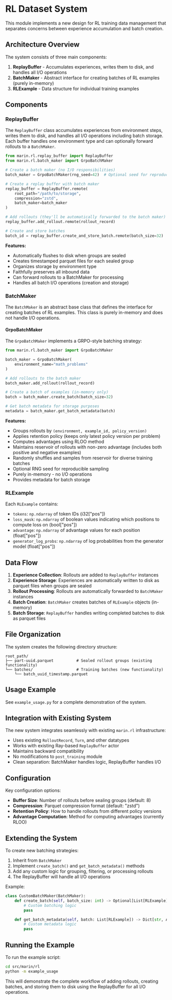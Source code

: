 # RL Dataset System

This module implements a new design for RL training data management that separates concerns between experience accumulation and batch creation.

## Architecture Overview

The system consists of three main components:

1. **ReplayBuffer** - Accumulates experiences, writes them to disk, and handles all I/O operations
2. **BatchMaker** - Abstract interface for creating batches of RL examples (purely in-memory)
3. **RLExample** - Data structure for individual training examples

## Components

### ReplayBuffer

The `ReplayBuffer` class accumulates experiences from environment steps, writes them to disk, and handles all I/O operations including batch storage. Each buffer handles one environment type and can optionally forward rollouts to a `BatchMaker`.

```python
from marin.rl.replay_buffer import ReplayBuffer
from marin.rl.batch_maker import GrpoBatchMaker

# Create a batch maker (no I/O responsibilities)
batch_maker = GrpoBatchMaker(rng_seed=42)  # Optional seed for reproducible sampling

# Create a replay buffer with batch maker
replay_buffer = ReplayBuffer.remote(
    root_path="/path/to/storage",
    compression="zstd",
    batch_maker=batch_maker
)

# Add rollouts (they'll be automatically forwarded to the batch maker)
replay_buffer.add_rollout.remote(rollout_record)

# Create and store batches
batch_id = replay_buffer.create_and_store_batch.remote(batch_size=32)
```

**Features:**
- Automatically flushes to disk when groups are sealed
- Creates timestamped parquet files for each sealed group
- Organizes storage by environment type
- Faithfully preserves all inbound data
- Can forward rollouts to a BatchMaker for processing
- Handles all batch I/O operations (creation and storage)

### BatchMaker

The `BatchMaker` is an abstract base class that defines the interface for creating batches of RL examples. This class is purely in-memory and does not handle I/O operations.

#### GrpoBatchMaker

The `GrpoBatchMaker` implements a GRPO-style batching strategy:

```python
from marin.rl.batch_maker import GrpoBatchMaker

batch_maker = GrpoBatchMaker(
    environment_name="math_problems"
)

# Add rollouts to the batch maker
batch_maker.add_rollout(rollout_record)

# Create a batch of examples (in-memory only)
batch = batch_maker.create_batch(batch_size=32)

# Get batch metadata for storage purposes
metadata = batch_maker.get_batch_metadata(batch)
```

**Features:**
- Groups rollouts by `(environment, example_id, policy_version)`
- Applies retention policy (keeps only latest policy version per problem)
- Computes advantages using RLOO method
- Maintains reservoir of rollouts with non-zero advantage (includes both positive and negative examples)
- Randomly shuffles and samples from reservoir for diverse training batches
- Optional RNG seed for reproducible sampling
- Purely in-memory - no I/O operations
- Provides metadata for batch storage

### RLExample

Each `RLExample` contains:

- `tokens`: `np.ndarray` of token IDs (i32["pos"])
- `loss_mask`: `np.ndarray` of boolean values indicating which positions to compute loss on (bool["pos"])
- `advantage`: `np.ndarray` of advantage values for each position (float["pos"])
- `generator_log_probs`: `np.ndarray` of log probabilities from the generator model (float["pos"])

## Data Flow

1. **Experience Collection**: Rollouts are added to `ReplayBuffer` instances
2. **Experience Storage**: Experiences are automatically written to disk as parquet files when groups are sealed
3. **Rollout Processing**: Rollouts are automatically forwarded to `BatchMaker` instances
4. **Batch Creation**: `BatchMaker` creates batches of `RLExample` objects (in-memory)
5. **Batch Storage**: `ReplayBuffer` handles writing completed batches to disk as parquet files

## File Organization

The system creates the following directory structure:

```
root_path/
├── part-uuid.parquet          # Sealed rollout groups (existing functionality)
└── batches/                   # Training batches (new functionality)
    └── batch_uuid_timestamp.parquet
```

## Usage Example

See `example_usage.py` for a complete demonstration of the system.

## Integration with Existing System

The new system integrates seamlessly with existing `marin.rl` infrastructure:

- Uses existing `RolloutRecord`, `Turn`, and other datatypes
- Works with existing Ray-based `ReplayBuffer` actor
- Maintains backward compatibility
- No modifications to `post_training` module
- Clean separation: BatchMaker handles logic, ReplayBuffer handles I/O

## Configuration

Key configuration options:

- **Buffer Size**: Number of rollouts before sealing groups (default: 8)
- **Compression**: Parquet compression format (default: "zstd")
- **Retention Policy**: How to handle rollouts from different policy versions
- **Advantage Computation**: Method for computing advantages (currently RLOO)

## Extending the System

To create new batching strategies:

1. Inherit from `BatchMaker`
2. Implement `create_batch()` and `get_batch_metadata()` methods
3. Add any custom logic for grouping, filtering, or processing rollouts
4. The ReplayBuffer will handle all I/O operations

Example:

```python
class CustomBatchMaker(BatchMaker):
    def create_batch(self, batch_size: int) -> Optional[List[RLExample]]:
        # Custom batching logic
        pass

    def get_batch_metadata(self, batch: List[RLExample]) -> Dict[str, Any]:
        # Custom metadata logic
        pass
```

## Running the Example

To run the example script:

```bash
cd src/marin/rl
python -m example_usage
```

This will demonstrate the complete workflow of adding rollouts, creating batches, and storing them to disk using the ReplayBuffer for all I/O operations.
